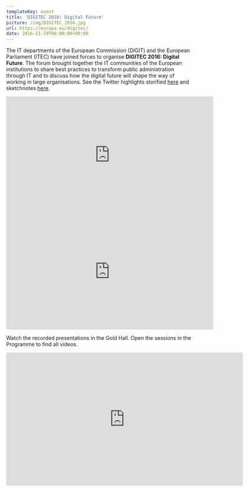 ```yaml
---
templateKey: event
title: 'DIGITEC 2016: Digital Future'
picture: /img/DIGITEC_2016.jpg
url: https://europa.eu/digitec/
date: 2016-11-29T00:00:00+00:00
---
```


The IT departments of the European Commission (DIGIT) and the European Parliament (ITEC) have joined forces to organise **DIGITEC 2016: Digital Future**. The forum brought together the IT communities of the European institutions to share best practices to transform public administration through IT and to discuss how the digital future will shape the way of working in large organisations. See the Twitter highlights storified [here](https://storify.com/digit/digitec-2016-highlights-of-the-day) and sketchnotes [here](https://www.flickr.com/photos/cnichele65/albums/72157673302735714).

<iframe width="560" height="315" src="https://www.youtube-nocookie.com/embed/cUUrUkB4x-k?rel=0" frameborder="0" allow="autoplay; encrypted-media" allowfullscreen></iframe>

<iframe width="560" height="315" src="https://www.youtube.com/embed/IaT0-J1tL0k?rel=0" frameborder="0" allow="autoplay; encrypted-media" allowfullscreen></iframe>

Watch the recorded presentations in the Gold Hall. Open the sessions in the Programme to find all videos.

<iframe id="ls_embed_1533114300" src="https://livestream.com/accounts/7777696/events/6575104/player?width=640&height=360&enableInfoAndActivity=true&autoPlay=true&mute=false" width="640" height="360" frameborder="0" scrolling="no" allowfullscreen>
</iframe>
